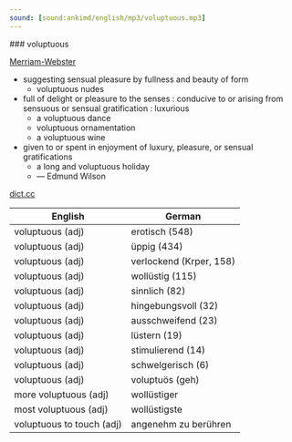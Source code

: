 ```yaml
---
sound: [sound:ankimd/english/mp3/voluptuous.mp3]
---
```


\### voluptuous

[Merriam-Webster](https://www.merriam-webster.com/dictionary/voluptuous)

- suggesting sensual pleasure by fullness and beauty of form
    - voluptuous nudes
- full of delight or pleasure to the senses : conducive to or arising from sensuous or sensual gratification : luxurious
    - a voluptuous dance
    - voluptuous ornamentation
    - a voluptuous wine
- given to or spent in enjoyment of luxury, pleasure, or sensual gratifications
    - a long and voluptuous holiday
    - — Edmund Wilson

[dict.cc](https://www.dict.cc/voluptuous)

| English        | German       |
| -------------- | ------------ |
| voluptuous (adj) | erotisch (548) |
| voluptuous (adj) | üppig (434) |
| voluptuous (adj) | verlockend (Krper, 158) |
| voluptuous (adj) | wollüstig (115) |
| voluptuous (adj) | sinnlich (82) |
| voluptuous (adj) | hingebungsvoll (32) |
| voluptuous (adj) | ausschweifend (23) |
| voluptuous (adj) | lüstern (19) |
| voluptuous (adj) | stimulierend (14) |
| voluptuous (adj) | schwelgerisch (6) |
| voluptuous (adj) | voluptuös (geh) |
| more voluptuous (adj) | wollüstiger |
| most voluptuous (adj) | wollüstigste |
| voluptuous to touch (adj) | angenehm zu berühren |
